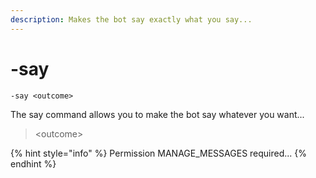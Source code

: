 ```yaml
---
description: Makes the bot say exactly what you say...
---
```


# -say

```text
-say <outcome>
```

The say command allows you to make the bot say whatever you want...

> &lt;outcome&gt;

{% hint style="info" %}
Permission MANAGE\_MESSAGES required...
{% endhint %}

